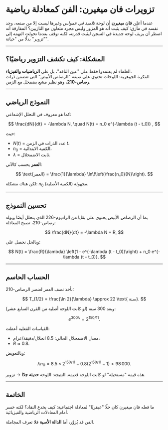 # تزويرات فان ميغيرن: الفن كمعادلة رياضية

عندما أعلن **فان ميغيرن** أن لوحة *تلاميذ في عمواس* وغيرها ليست إلا من صنعه، وجد نفسه في مأزق: كيف يثبت أنه هو المزور وليس مجرد متعاون مع النازيين؟ المفارقة أنه اضطر أن يزيف لوحة جديدة في السجن ليثبت قدرته، لكنه توقف بعدما تحولت التهمة إلى "تزوير" بدلًا من "خيانة".

---

## المشكلة: كيف نكشف التزوير رياضيًا؟

العلماء لم يعتمدوا فقط على "عين الناقد"، بل على **الرياضيات والفيزياء**.  
الفكرة الجوهرية: اللوحات تحتوي على صبغة "الرصاص الأبيض" التي تتضمن ذرات **رصاص-210**، وهو نظير مشع يضمحل مع الزمن.

---

## النموذج الرياضي

كما هو معروف في التحلل الإشعاعي:

$$
\frac{dN}{dt} = -\lambda N, \quad N(t) = n_0 e^{-\lambda (t - t_0)} ,
$$

حيث:
- $N(t)$ = عدد الذرات في الزمن $t$،
- $n_0$ = الكمية الابتدائية،
- $\lambda$ = ثابت الاضمحلال.

**العمر** يحسب كالآتي:

$$
\text{العمر} = \frac{1}{\lambda} \ln\!\left(\frac{n_0}{N}\right).
$$

لكن هناك مشكلة: $n_0$ (الكمية الأصلية) مجهولة.

---

## تحسين النموذج

بما أن الرصاص الأبيض يحتوي على بقايا من الراديوم-226 الذي يتحلل أيضًا ويولد رصاص-210، تصبح المعادلة:

$$
\frac{dN}{dt} = -\lambda N + R,
$$

وبالحل نحصل على:

$$
N(t) = \frac{R}{\lambda} \left(1 - e^{-\lambda (t - t_0)}\right) + n_0 e^{-\lambda (t - t_0)}.
$$

---

## الحساب الحاسم

نأخذ نصف العمر لعنصر الرصاص-210:

$$
T_{1/2} = \frac{\ln 2}{\lambda} \approx 22 \text{ سنة}.
$$

وبعد 300 سنة (لو كانت اللوحة أصلية من القرن السابع عشر):

$$
e^{300\lambda} = 2^{150/11}.
$$

القياسات الفعلية أعطت:

- معدل الاضمحلال الحالي: $8.5 \ \text{انحلال/دقيقة/غرام}$،
- $R \approx 0.8$.

وبالتعويض:

$$
\lambda n_0 = 8.5 \times 2^{150/11} - 0.8(2^{150/11} - 1) > 98\,000.
$$

هذه قيمة "مستحيلة" لو كانت اللوحة قديمة. النتيجة: اللوحة **حديثة جدًا** → تزوير.

---

## الخاتمة

ما فعله فان ميغيرن كان حلًا "عبقريًا" لمعادلة اجتماعية: كيف يخدع النقاد؟ لكنه خسر أمام المعادلات الرياضية والفيزيائية.  

الفن قد يُزوَّر، أما **الدالة الأسية** فلا تعرف المجاملة.

